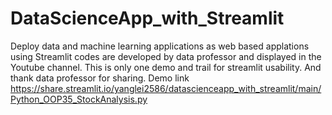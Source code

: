 # DataScienceApp_with_Streamlit
Deploy data and machine learning applications as web based applations using Streamlit
codes are developed by data professor and displayed in the Youtube channel. This is only one demo and trail for streamlit usability. And thank data professor for sharing.
Demo link https://share.streamlit.io/yanglei2586/datascienceapp_with_streamlit/main/Python_OOP35_StockAnalysis.py
